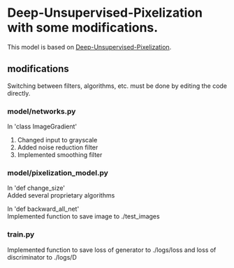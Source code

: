 # Deep-Unsupervised-Pixelization with some modifications.
This model is based on [Deep-Unsupervised-Pixelization](https://github.com/csqiangwen/Deep-Unsupervised-Pixelization).
## modifications
Switching between filters, algorithms, etc. must be done by editing the code directly.
### model/networks.py
In 'class ImageGradient'  
1. Changed input to grayscale
2. Added noise reduction filter
3. Implemented smoothing filter

### model/pixelization_model.py
In 'def change_size'  
Added several proprietary algorithms

In 'def backward_all_net'  
Implemented function to save image to ./test_images

### train.py
Implemented function to save loss of generator to ./logs/loss and loss of discriminator to ./logs/D
